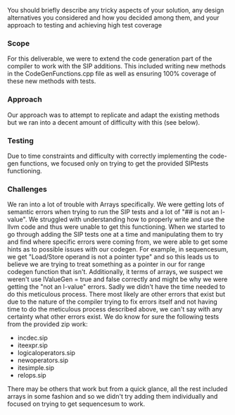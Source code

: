 You should briefly describe any tricky aspects of your solution, any design alternatives you considered and how you decided among them, and your approach to testing and achieving high test coverage
### Scope

For this deliverable, we were to extend the code generation part of the compiler to work with the SIP additions. This included writing new methods in the CodeGenFunctions.cpp file as well as ensuring 100% coverage of these new methods with tests.

### Approach

Our approach was to attempt to replicate and adapt the existing methods but we ran into a decent amount of difficulty with this (see below).

### Testing

Due to time constraints and difficulty with correctly implementing the code-gen functions, we focused only on trying to get the provided SIPtests functioning.

### Challenges

We ran into a lot of trouble with Arrays specifically. We were getting lots of semantic errors when trying to run the SIP tests and a lot of "## is not an l-value". We struggled with understanding how to properly write and use the llvm code and thus were unable to get this functioning. When we started to go through adding the SIP tests one at a time and manipulating them to try and find where specific errors were coming from, we were able to get some hints as to possible issues with our codegen. For example, in sequencesum, we get "Load/Store operand is not a pointer type" and so this leads us to believe we are trying to treat something as a pointer in our for range codegen function that isn't. Additionally, it terms of arrays, we suspect we weren't use lValueGen = true and false correctly and might be why we were getting the "not an l-value" errors. Sadly we didn't have the time needed to do this meticulous process. There most likely are other errors that exist but due to the nature of the compiler trying to fix errors itself and not having time to do the meticulous process described above, we can't say with any certainty what other errors exist.  We do know for sure the following tests from the provided zip work:

- incdec.sip
- iteexpr.sip
- logicaloperators.sip
- newoperators.sip
- itesimple.sip
- relops.sip

There may be others that work but from a quick glance, all the rest included arrays in some fashion and so we didn't try adding them individually and focused on trying to get sequencesum to work. 